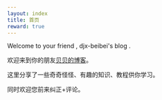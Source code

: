 ```yaml
---
layout: index
title: 首页
reward: true
---
```


Welcome to your friend , djx-beibei's blog . 

欢迎来到你的朋友[贝贝的博客]。

这里分享了一些奇奇怪怪、有趣的知识、教程供你学习。

同时欢迎您前来纠正+评论。 

[贝贝的博客]: https://github.com/djx-beibei/djx-beibei.github.io